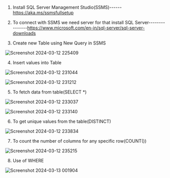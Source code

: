 1. Install SQL Server Management Studio(SSMS)------https://aka.ms/ssmsfullsetup
   
2. To connect with SSMS we need server for that install SQL Server---------------https://www.microsoft.com/en-in/sql-server/sql-server-downloads

3. Create new Table using New Query in SSMS

![Screenshot 2024-03-12 225409](https://github.com/Nikita-15-ab/Data_Analytics/assets/126350305/9517e4db-fda7-4d30-884c-f772dd164b93)

4. Insert values into Table

![Screenshot 2024-03-12 231044](https://github.com/Nikita-15-ab/Data_Analytics/assets/126350305/0ccbe8ee-c50b-411b-ab03-a74c75c9ffe0)

![Screenshot 2024-03-12 231212](https://github.com/Nikita-15-ab/Data_Analytics/assets/126350305/10605be1-a269-4e96-bbe5-11b01e04a554)

5. To fetch data from table(SELECT *)

![Screenshot 2024-03-12 233037](https://github.com/Nikita-15-ab/Data_Analytics/assets/126350305/4f1c7ee1-10d5-4d67-964a-ddf5e22bc9ae)

![Screenshot 2024-03-12 233140](https://github.com/Nikita-15-ab/Data_Analytics/assets/126350305/c27e7b26-ecfb-4750-a8a4-0d37c39943d2)

6. To get unique values from the table(DISTINCT)

![Screenshot 2024-03-12 233834](https://github.com/Nikita-15-ab/Data_Analytics/assets/126350305/d6d709cf-2d10-48a1-b52c-333beecd75d5)

7. To count the number of columns for any specific row(COUNT())

![Screenshot 2024-03-12 235215](https://github.com/Nikita-15-ab/Data_Analytics/assets/126350305/262c3102-32f8-4813-986a-ceef31e2acd6)

8. Use of WHERE

![Screenshot 2024-03-13 001904](https://github.com/Nikita-15-ab/Data_Analytics/assets/126350305/70557d22-2080-4fc4-9f63-a0f8024fbef6)



   


